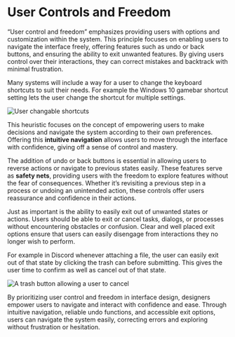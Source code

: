 # User Controls and Freedom

“User control and freedom” emphasizes providing users with options and customization within the system. 
This principle focuses on enabling users to navigate the interface freely, offering features such as undo 
or back buttons, and ensuring the ability to exit unwanted features. By giving users control over their 
interactions, they can correct mistakes and backtrack with minimal frustration.


Many systems will include a way for a user to change the keyboard shortcuts to suit their needs. For 
example the Windows 10 gamebar shortcut setting lets the user change the shortcut for multiple settings. 


![User changable shortcuts](/lessons/lesson3-graphics/shortcut.png)


This heuristic focuses on the concept of empowering users to make decisions and navigate the system 
according to their own preferences. Offering this **intuitive navigation** allows users to move through the 
interface with confidence, giving off a sense of control and mastery.


The addition of undo or back buttons is essential in allowing users to reverse actions or navigate to 
previous states easily. These features serve as **safety nets**, providing users with the freedom to explore 
features without the fear of consequences. Whether it’s revisiting a previous step in a process or 
undoing an unintended action, these controls offer users reassurance and confidence in their actions.


Just as important is the ability to easily exit out of unwanted states or actions. Users should be able to 
exit or cancel tasks, dialogs, or processes without encountering obstacles or confusion. Clear and well 
placed exit options ensure that users can easily disengage from interactions they no longer wish to perform.


For example in Discord whenever attaching a file, the user can easily exit out of that state by clicking 
the trash can before submitting. This gives the user time to confirm as well as cancel out of that state.


![A trash button allowing a user to cancel](/lessons/lesson3-graphics/exit.png)


By prioritizing user control and freedom in interface design, designers empower users to navigate and 
interact with confidence and ease. Through intuitive navigation, reliable undo functions, and 
accessible exit options, users can navigate the system easily, correcting errors and exploring without 
frustration or hesitation.
